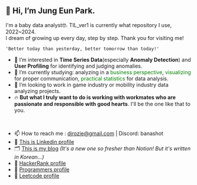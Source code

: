 ## 👋 Hi, I’m Jung Eun Park.
I'm a baby data analyst🤓. TIL_ver1 is currently what repository I use, 2022~2024.  
I dream of growing up every day, step by step. Thank you for visiting me!

    'Better today than yesterday, better tomorrow than today!'

- 👀 I’m interested in **Time Series Data**(especially **Anomaly Detection**) and **User Profiling** for identifying and judging anomalies.
- 🌱 I’m currently studying: analyzing in a <span style="color:Green">business perspective</span>, <span style="color:Green"> visualizing </span> for proper communication, <span style="color:Green"> practical statistics </span>  for data analysis. 
- 💞️ I’m looking to work in game industry or mobility industry data analyzing projects.  
- 🔥 **But what I truly want to do is working with workmates who are passionate and responsible with good hearts**. I'll be the one like that to you.
<br>  

- 📫 How to reach me : djrozie@gmail.com | Discord: banashot
- 🪪 [This is Linkedin profile](https://www.linkedin.com/in/angelapje)
- 🗂 [This is my blog](https://angelapark.tistory.com/)  _(It's a new one so fresher than Notion! But it's written in Korean...)_
- 🧩 [HackerRank profile](https://www.hackerrank.com/djrozie)
- 🧩 [Programmers profile](https://career.programmers.co.kr/pr/djrozie_4150)  
- 🧩 [Leetcode profile](https://leetcode.com/Angela-Park-JE/)  



<!---
Angela-Park-JE/Angela-Park-JE is a ✨ special ✨ repository because its `README.md` (this file) appears on your GitHub profile.
You can click the Preview link to take a look at your changes.
--->

